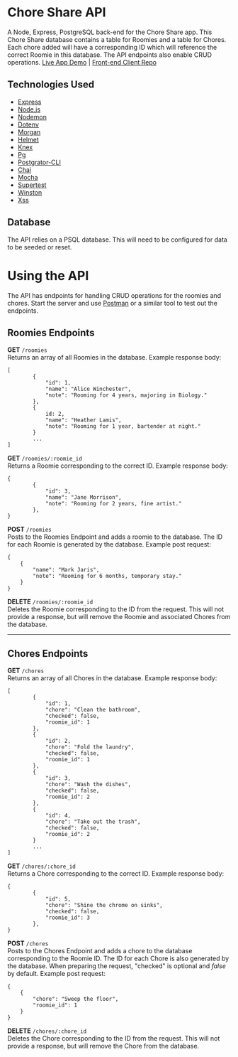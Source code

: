 # Chore Share API
A Node, Express, PostgreSQL back-end for the Chore Share app. This Chore Share database contains a table for Roomies and a table for Chores. Each chore added will have a corresponding ID which will reference the correct Roomie in this database. The API endpoints also enable CRUD operations.
[Live App Demo](https://chore-share-app.now.sh/) | [Front-end Client Repo](https://github.com/Jadedtofu/chore-share-app)

## Technologies Used
- [Express](https://expressjs.com/)
- [Node.js](https://nodejs.org/en/)
- [Nodemon](https://www.npmjs.com/package/nodemon)
- [Dotenv](https://www.npmjs.com/package/dotenv)
- [Morgan](https://www.npmjs.com/package/morgan/v/1.1.1)
- [Helmet](http://helmetjs.github.io)
- [Knex](https://www.npmjs.com/package/knex)
- [Pg](https://www.npmjs.com/package/pg)
- [Postgrator-CLI](https://www.npmjs.com/package/postgrator-cli)
- [Chai](https://www.npmjs.com/package/chai)
- [Mocha](https://www.npmjs.com/package/mocha)
- [Supertest](https://www.npmjs.com/package/supertest)
- [Winston](https://www.npmjs.com/package/)
- [Xss](https://www.npmjs.com/package/xss)

## Database
The API relies on a PSQL database. This will need to be configured for data to be seeded or reset.

# Using the API
The API has endpoints for handling CRUD operations for the roomies and chores. Start the server and use [Postman](https://www.getpostman.com/) or a similar tool to test out the endpoints.

## Roomies Endpoints
**GET** `/roomies` <br>
Returns an array of all Roomies in the database. Example response body:
```
[
        {
            "id": 1,
            "name": "Alice Winchester",
            "note": "Rooming for 4 years, majoring in Biology."
        },
        {
            id: 2,
            "name": "Heather Lamis",
            "note": "Rooming for 1 year, bartender at night."
        }
        ...
]
```

**GET** `/roomies/:roomie_id` <br>
Returns a Roomie corresponding to the correct ID. Example response body:
```
{
        {
            "id": 3,
            "name": "Jane Morrison",
            "note": "Rooming for 2 years, fine artist."
        },
}
```

**POST** `/roomies` <br>
Posts to the Roomies Endpoint and adds a roomie to the database. The ID for each Roomie is generated by the database. Example post request:
```
{
    {
        "name": "Mark Jaris",
        "note": "Rooming for 6 months, temporary stay."
    }
}
```

**DELETE** `/roomies/:roomie_id` <br>
Deletes the Roomie corresponding to the ID from the request. This will not provide a response, but will remove the Roomie and associated Chores from the database.

----

## Chores Endpoints
**GET** `/chores` <br>
Returns an array of all Chores in the database. Example response body:
```
[
        {
            "id": 1, 
            "chore": "Clean the bathroom",
            "checked": false,
            "roomie_id": 1
        },
        {
            "id": 2, 
            "chore": "Fold the laundry",
            "checked": false,
            "roomie_id": 1
        },
        {
            "id": 3, 
            "chore": "Wash the dishes",
            "checked": false,
            "roomie_id": 2
        },
        {
            "id": 4, 
            "chore": "Take out the trash",
            "checked": false,
            "roomie_id": 2
        }
        ...
]
```

**GET** `/chores/:chore_id` <br>
Returns a Chore corresponding to the correct ID. Example response body:
```
{
        {
            "id": 5,
            "chore": "Shine the chrome on sinks",
            "checked": false,
            "roomie_id": 3
        },
}
```

**POST** `/chores` <br>
Posts to the Chores Endpoint and adds a chore to the database corresponding to the Roomie ID. The ID for each Chore is also generated by the database. When preparing the request, "checked" is optional and _false_ by default. Example post request:
```
{
    {
        "chore": "Sweep the floor",
        "roomie_id": 1
    }
}
```

**DELETE** `/chores/:chore_id` <br>
Deletes the Chore corresponding to the ID from the request. This will not provide a response, but will remove the Chore from the database.
